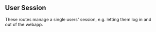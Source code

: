 ## User Session

These routes manage a single users' session, e.g. letting them log in and out of the webapp.
